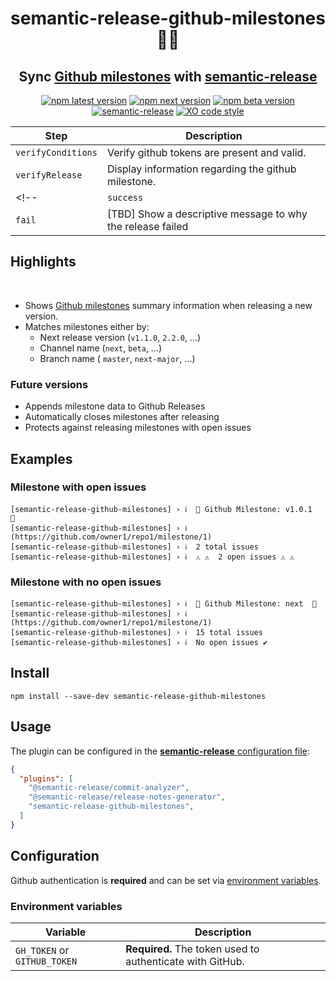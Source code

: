 <h1 align="center" style="border-bottom: none;"> semantic-release-github-milestones🚩🚀</h1>
<h2 align="center">Sync <a href="https://docs.github.com/en/issues/using-labels-and-milestones-to-track-work/about-milestones">Github milestones</a> with <a href="https://github.com/semantic-release/semantic-release">semantic-release</a></h2>


<div align="center">

[![npm latest version](https://img.shields.io/npm/v/semantic-release-github-milestones/latest.svg)](https://www.npmjs.com/package/semantic-release-github-milestones)
[![npm next version](https://img.shields.io/npm/v/semantic-release-github-milestones/next.svg)](https://www.npmjs.com/package/semantic-release-github-milestones)
[![npm beta version](https://img.shields.io/npm/v/semantic-release-github-milestones/beta.svg)](https://www.npmjs.com/package/@semantic-release/github)
[![semantic-release](https://img.shields.io/badge/%20%20%F0%9F%93%A6%F0%9F%9A%80-semantic--release-e10079.svg)](https://github.com/semantic-release/semantic-release)
[![XO code style](https://img.shields.io/badge/code_style-XO-5ed9c7.svg)](https://github.com/xojs/xo)

</div>

| Step               | Description                                                                                                                        |
| ------------------ | ---------------------------------------------------------------------------------------------------------------------------------- |
| `verifyConditions` | Verify github tokens are present and valid.                                                                                         |
| `verifyRelease`    | Display information regarding the github milestone.                                                               |
<!-- | `success`          | [TBD] Close the target [GitHub milestone](https://docs.github.com/en/issues/using-labels-and-milestones-to-track-work/about-milestones). |
| `fail`             | [TBD] Show a descriptive message to why the release failed                                                                               | -->

## Highlights
<br>

*  Shows [Github milestones](https://docs.github.com/en/issues/using-labels-and-milestones-to-track-work/about-milestones) summary information when releasing a new version.
* Matches milestones either by:
  * Next release version (`v1.1.0`, `2.2.0`, ...)
  * Channel name (`next`, `beta`, ...)
  * Branch name ( `master`, `next-major`, ...)


### Future versions

* Appends milestone data to Github Releases 
* Automatically closes milestones after releasing
* Protects against releasing milestones with open issues
  
## Examples

### Milestone with open issues

```
[semantic-release-github-milestones] › ℹ  🚩 Github Milestone: v1.0.1  🚩
[semantic-release-github-milestones] › ℹ  (https://github.com/owner1/repo1/milestone/1)
[semantic-release-github-milestones] › ℹ  2 total issues
[semantic-release-github-milestones] › ℹ  ⚠️ ⚠️  2 open issues ⚠️ ⚠️
```

### Milestone with no open issues

```
[semantic-release-github-milestones] › ℹ  🚩 Github Milestone: next  🚩
[semantic-release-github-milestones] › ℹ  (https://github.com/owner1/repo1/milestone/1)
[semantic-release-github-milestones] › ℹ  15 total issues
[semantic-release-github-milestones] › ℹ  No open issues ✔️
```



## Install
```
npm install --save-dev semantic-release-github-milestones
```


## Usage

The plugin can be configured in the [**semantic-release** configuration file](https://github.com/semantic-release/semantic-release/blob/master/docs/usage/configuration.md#configuration):

```json
{
  "plugins": [
    "@semantic-release/commit-analyzer",
    "@semantic-release/release-notes-generator",
    "semantic-release-github-milestones",
  ]
}
```

## Configuration

Github authentication  is **required** and can be set via [environment variables](#environment-variables).

### Environment variables

| Variable                                           | Description                                               |
| -------------------------------------------------- | --------------------------------------------------------- |
| `GH_TOKEN` or `GITHUB_TOKEN`                       | **Required.** The token used to authenticate with GitHub. |


<!-- ## Options

TBD -->
